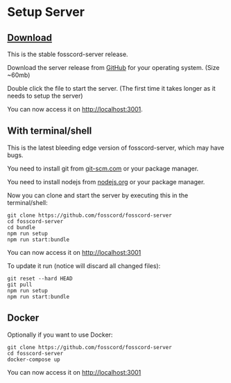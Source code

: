 # Setup Server

## [Download](https://github.com/fosscord/fosscord-server/releases)

This is the stable fosscord-server release.

Download the server release from [GitHub](https://github.com/fosscord/fosscord-server/releases) for your operating system. (Size ~60mb)

Double click the file to start the server. (The first time it takes longer as it needs to setup the server)

You can now access it on [http://localhost:3001](http://localhost:3001).

## With terminal/shell

This is the latest bleeding edge version of fosscord-server, which may have bugs.

You need to install git from [git-scm.com](https://git-scm.com/downloads) or your package manager.

You need to install nodejs from [nodejs.org](https://nodejs.org/) or your package manager.

Now you can clone and start the server by executing this in the terminal/shell:

```
git clone https://github.com/fosscord/fosscord-server
cd fosscord-server
cd bundle
npm run setup
npm run start:bundle
```

You can now access it on [http://localhost:3001](http://localhost:3001)

To update it run (notice will discard all changed files):
```
git reset --hard HEAD
git pull
npm run setup
npm run start:bundle
```

## Docker

Optionally if you want to use Docker:

```
git clone https://github.com/fosscord/fosscord-server
cd fosscord-server
docker-compose up
```

You can now access it on [http://localhost:3001](http://localhost:3001)
